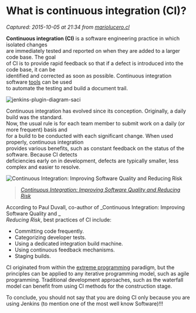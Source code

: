 # What is continuous integration (CI)?

_Captured: 2015-10-05 at 21:34 from [mariolucero.cl](http://mariolucero.cl/extreme-programming/what-is-continuous-integration-ci/)_

**Continuous integration (CI)** is a software engineering practice in which isolated changes  
are immediately tested and reported on when they are added to a larger code base. The goal  
of CI is to provide rapid feedback so that if a defect is introduced into the code base, it can be  
identified and corrected as soon as possible. Continuous integration software [tools](http://mariolucero.cl/tools/) can be used  
to automate the testing and build a document trail.

![jenkins-plugin-diagram-saci](http://mariolucero.cl/wp-content/uploads/2014/03/jenkins-plugin-diagram-saci-300x162.png)

Continuous integration has evolved since its conception. Originally, a daily build was the standard.  
Now, the usual rule is for each team member to submit work on a daily (or more frequent) basis and  
for a build to be conducted with each significant change. When used properly, continuous integration  
provides various benefits, such as constant feedback on the status of the software. Because CI detects  
deficiencies early on in development, defects are typically smaller, less complex and easier to resolve.

![Continuous Integration: Improving Software Quality and Reducing Risk](http://ecx.images-amazon.com/images/I/51EiswnBCBL.jpg)

> _[Continuous Integration: Improving Software Quality and Reducing Risk](http://www.amazon.com/gp/product/0321336380?ie=UTF8&linkCode=as2&camp=1634&creative=6738&tag=-&creativeASIN=0321336380)_

According to Paul Duvall, co-author of _Continuous Integration: Improving Software Quality and _  
_Reducing Risk_, best practices of CI include:

  * Committing code frequently.
  * Categorizing developer tests.
  * Using a dedicated integration build machine.
  * Using continuous feedback mechanisms.
  * Staging builds.

CI originated from within the [extreme programming](http://mariolucero.cl/agile-points/extreme-programming/) paradigm, but the principles can be applied to any iterative programming model, such as agile programming. Traditional development approaches, such as the waterfall model can benefit from using CI methods for the construction stage.

To conclude, you should not say that you are doing CI only because you are using Jenkins (to mention one of the most well know Software)!!!

